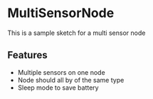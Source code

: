 # MultiSensorNode
This is a sample sketch for a multi sensor node

## Features
* Multiple sensors on one node
* Node should all by of the same type
* Sleep mode to save battery
